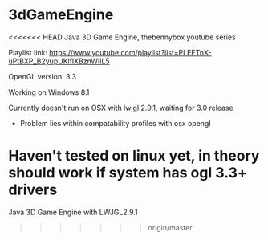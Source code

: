 3dGameEngine
============

<<<<<<< HEAD
Java 3D Game Engine, thebennybox youtube series

Playlist link: https://www.youtube.com/playlist?list=PLEETnX-uPtBXP_B2yupUKlflXBznWIlL5

OpenGL version: 3.3

Working on Windows 8.1

Currently doesn't run on OSX with lwjgl 2.9.1, waiting for 3.0 release
  - Problem lies within compatability profiles with osx opengl
  
Haven't tested on linux yet, in theory should work if system has ogl 3.3+ drivers
=======
Java 3D Game Engine with LWJGL2.9.1
>>>>>>> origin/master
